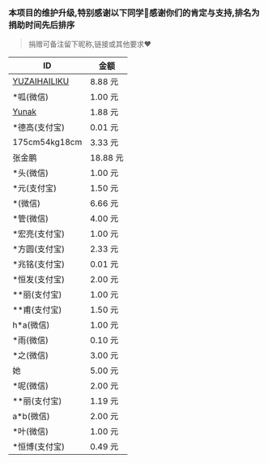 ### 本项目的维护升级,特别感谢以下同学🌹感谢你们的肯定与支持,排名为捐助时间先后排序

> 捐赠可备注留下昵称,链接或其他要求❤️

| ID                                              | 金额     |
| ----------------------------------------------- | -------- |
| [YUZAIHAILIKU](https://github.com/YUZAIHAILIKU) | 8.88 元  |
| *呱(微信)                                       | 1.00 元  |
| [Yunak](https://github.com/Yunak)               | 1.88 元  |
| *德高(支付宝)                                   | 0.01 元  |
| 175cm54kg18cm                                   | 3.33 元  |
| 张金鹏                                          | 18.88 元 |
| *头(微信)                                       | 1.00 元  |
| *元(支付宝)                                     | 1.50 元  |
| *(微信)                                         | 6.66 元  |
| *管(微信)                                       | 4.00 元  |
| *宏亮(支付宝)                                   | 1.00 元  |
| *方圆(支付宝)                                   | 2.33 元  |
| *兆铭(支付宝)                                   | 0.01 元  |
| *恒发(支付宝)                                   | 2.00 元  |
| **丽(支付宝)                                    | 1.00 元  |
| **甫(支付宝)                                    | 1.50 元  |
| h*a(微信)                                       | 1.00 元  |
| *雨(微信)                                       | 0.10 元  |
| *之(微信)                                       | 3.00 元  |
| 她                                              | 5.00 元  |
| *呢(微信)                                       | 2.00 元  |
| **丽(支付宝)                                    | 1.19 元  |
| a*b(微信)                                       | 2.00 元  |
| *叶(微信)                                       | 1.00 元  |
| *恒博(支付宝)                                   | 0.49 元  |
